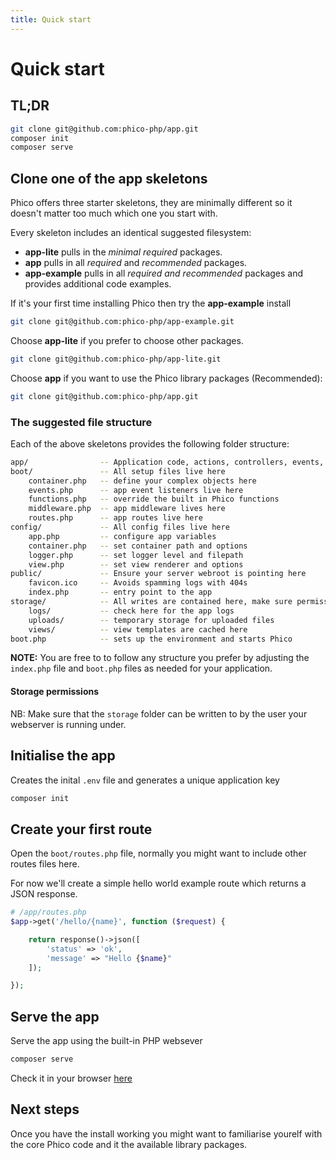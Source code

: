 ```yaml
---
title: Quick start
---
```


# Quick start

## TL;DR

```sh
git clone git@github.com:phico-php/app.git
composer init
composer serve
```

## Clone one of the app skeletons

Phico offers three starter skeletons, they are minimally different so it doesn't matter too much which one you start with.

Every skeleton includes an identical suggested filesystem:

- **app-lite** pulls in the _minimal required_ packages.
- **app** pulls in all _required_ and _recommended_ packages.
- **app-example** pulls in all _required and recommended_ packages and provides additional code examples.

If it's your first time installing Phico then try the **app-example** install

```sh
git clone git@github.com:phico-php/app-example.git
```

Choose **app-lite** if you prefer to choose other packages.

```sh
git clone git@github.com:phico-php/app-lite.git
```

Choose **app** if you want to use the Phico library packages (Recommended):

```sh
git clone git@github.com:phico-php/app.git
```

### The suggested file structure

Each of the above skeletons provides the following folder structure:

```sh
app/                -- Application code, actions, controllers, events, models ...
boot/               -- All setup files live here
    container.php   -- define your complex objects here
    events.php      -- app event listeners live here
    functions.php   -- override the built in Phico functions
    middleware.php  -- app middleware lives here
    routes.php      -- app routes live here
config/             -- All config files live here
    app.php         -- configure app variables
    container.php   -- set container path and options
    logger.php      -- set logger level and filepath
    view.php        -- set view renderer and options
public/             -- Ensure your server webroot is pointing here
    favicon.ico     -- Avoids spamming logs with 404s
    index.php       -- entry point to the app
storage/            -- All writes are contained here, make sure permissions are set correctly
    logs/           -- check here for the app logs
    uploads/        -- temporary storage for uploaded files
    views/          -- view templates are cached here
boot.php            -- sets up the environment and starts Phico
```

**NOTE:** You are free to to follow any structure you prefer by adjusting the `index.php` file and `boot.php` files as needed for your application.

#### Storage permissions

NB: Make sure that the `storage` folder can be written to by the user your webserver is running under.

## Initialise the app

Creates the inital `.env` file and generates a unique application key

```sh
composer init
```

## Create your first route

Open the `boot/routes.php` file, normally you might want to include other routes files here.

For now we'll create a simple hello world example route which returns a JSON response.

```php
# /app/routes.php
$app->get('/hello/{name}', function ($request) {

    return response()->json([
        'status' => 'ok',
        'message' => "Hello {$name}"
    ]);

});
```

## Serve the app

Serve the app using the built-in PHP websever

```sh
composer serve
```

Check it in your browser [here](http://localhost:8080/hello/phico)

## Next steps

Once you have the install working you might want to familiarise yourelf with the core Phico code and it the available library packages.
